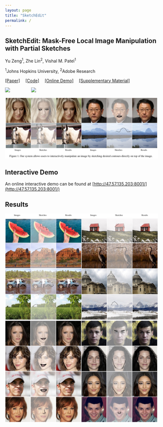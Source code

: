```yaml
---
layout: page
title: "SketchEdit"
permalink: /
---
```

## SketchEdit: Mask-Free Local Image Manipulation with Partial Sketches

Yu Zeng<sup>1</sup>, Zhe Lin<sup>2</sup>, Vishal M. Patel<sup>1</sup>

<sup>1</sup>Johns Hopkins University, <sup>2</sup>Adobe Research

[[Paper]](https://arxiv.org/pdf/2111.15078.pdf)&emsp; [[Code]](https://github.com/zengxianyu/sketchedit)&emsp; [[Online Demo]](#interactive-demo)&emsp; [[Supplementary Material]]()

<img src="face_gif.gif" width=360>&emsp;&emsp;&emsp;&emsp;&emsp;<img src="image_gif.gif" width=360>&emsp;

![](teaser.jpg)

## Interactive Demo
An online interactive demo can be found at [http://47.57.135.203:8001/](http://47.57.135.203:8001/)

## Results
![](caption.png)
![](image_supp.jpg)
![](face_supp.jpg)
